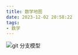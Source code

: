 ```yaml
---
title: 数学地图
date: 2023-12-02 20:58:22
tags:
- 数学
---
```


![git 分支模型](/pic/算法/数学/数学地图/TheMapofMathematics.png)
